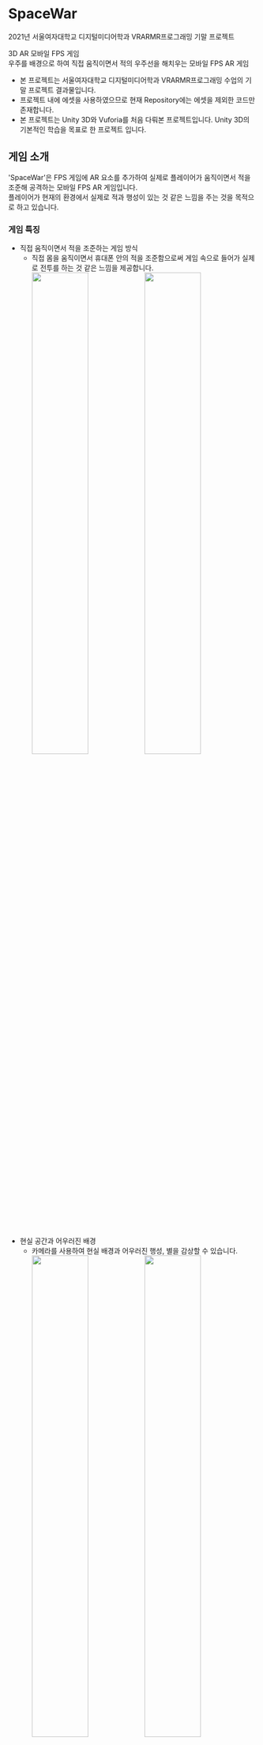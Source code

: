 # SpaceWar
2021년 서울여자대학교 디지털미디어학과 VRARMR프로그래밍 기말 프로젝트<br/>

3D AR 모바일 FPS 게임<br/>
우주를 배경으로 하여 직접 움직이면서 적의 우주선을 해치우는 모바일 FPS AR 게임<br/>
* 본 프로젝트는 서울여자대학교 디지털미디어학과 VRARMR프로그래밍 수업의 기말 프로젝트 결과물입니다.
* 프로젝트 내에 에셋을 사용하였으므로 현재 Repository에는 에셋을 제외한 코드만 존재합니다.
* 본 프로젝트는 Unity 3D와 Vuforia를 처음 다뤄본 프로젝트입니다. Unity 3D의 기본적인 학습을 목표로 한 프로젝트 입니다.

## 게임 소개
'SpaceWar'은 FPS 게임에 AR 요소를 추가하여 실제로 플레이어가 움직이면서 적을 조준해 공격하는 모바일 FPS AR 게임입니다.<br>
 플레이어가 현재의 환경에서 실제로 적과 행성이 있는 것 같은 느낌을 주는 것을 목적으로 하고 있습니다. <br/>

### 게임 특징
* 직접 움직이면서 적을 조준하는 게임 방식
  * 직접 몸을 움직이면서 휴대폰 안의 적을 조준함으로써 게임 속으로 들어가 실제로 전투를 하는 것 같은 느낌을 제공합니다.
  <br/><img width="50%" src="https://user-images.githubusercontent.com/68226341/223625763-ad0928e6-4803-4c9b-a4ab-50e00f0e6025.png"/><img width="50%" src="https://user-images.githubusercontent.com/68226341/223626692-ec060b7e-594b-4132-9097-ac5413641a6a.png"/>
* 현실 공간과 어우러진 배경
  * 카메라를 사용하여 현실 배경과 어우러진 행성, 별을 감상할 수 있습니다.
  <br/><img width="50%" src="https://github.com/user-attachments/assets/4210d348-b21d-44c7-ab2f-a90314e18979"/><img width="50%" src="https://github.com/user-attachments/assets/b98278c1-c7b1-4f89-8854-45f9de6d2dc3"/>
## 프로젝트 개요
🔗자세한 내용은 Notion에서 확인하실 수 있으십니다.    [<img src="https://img.shields.io/badge/Notion-000000?style=flat-round&logo=Notion&logoColor=white"/>](https://www.notion.so/SpaceWar-178b66b96b778073b5ccca237aaf44de?pvs=4)
### 개발 기간
* 2021.11 - 2021.12 (약 1개월)
### 개발 환경
* Unity 2020.1.17
* Vuforia
### 수행업무
개인 프로젝트로 다음과 같은 부분을 수행했습니다.<br/>
씬 구성 및 씬 이동 제작
* LoadScene(), LoadSceneMode.Additive를 활용한 씬 이동 제작
* 플레이어에 대한 씬과 게임 스테이지 씬 분리

스테이지 제작
* 난이도에 따른 스테이지 3개 제작
* 스테이지에 따른 게임 난이도 설정

플레이어 관리 및 제작
* 충돌처리를 통한 플레이어 피격, 사망처리 제작
* Raycast를 사용해 플레이어 공격, 아이템 획득 제작

적 스폰 및 공격, 사망 제작
* Prefab과 Instantiate()을 사용한 적 생성 및 적 미사일 공격 생성
* Random.Range()를 활용한 랜덤 적, 랜덤 위치 생성
* Transform.LookAt()을 활용한 적 공격 조준
* InvokeRepeating()을 활용한 주기적 적 공격 제작

아이템 스폰 및 적용 제작
* Prefab과 Instantiate()을 사용한 아이템 생성
* Random.Range()를 활용한 랜덤 아이템, 랜덤 위치 생성

튜토리얼 및 게임 UI 제작
  * UI 제작 및 연결

게임 사운드 적용
* AudioSource를 활용한 게임 사운드 적용

BillBoard 제작
* 오브젝트가 카메라의 위치를 바라보도록 BillBoard 제작
## 프로젝트 성과
* 서울여자대학교 VRARMR프로그래밍 수업 기말 프로젝트 성적 만점
